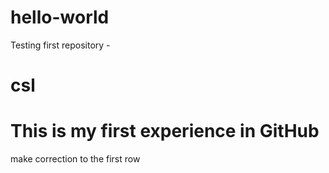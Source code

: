 # hello-world
Testing first repository - 
# csl

# This is my first experience in GitHub
make correction to the first row